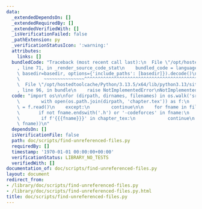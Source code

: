 ```yaml
---
data:
  _extendedDependsOn: []
  _extendedRequiredBy: []
  _extendedVerifiedWith: []
  _isVerificationFailed: false
  _pathExtension: py
  _verificationStatusIcon: ':warning:'
  attributes:
    links: []
  bundledCode: "Traceback (most recent call last):\n  File \"/opt/hostedtoolcache/Python/3.13.5/x64/lib/python3.13/site-packages/onlinejudge_verify/documentation/build.py\"\
    , line 71, in _render_source_code_stat\n    bundled_code = language.bundle(stat.path,\
    \ basedir=basedir, options={'include_paths': [basedir]}).decode()\n          \
    \         ~~~~~~~~~~~~~~~^^^^^^^^^^^^^^^^^^^^^^^^^^^^^^^^^^^^^^^^^^^^^^^^^^^^^^^^^^^^^^^^^^\n\
    \  File \"/opt/hostedtoolcache/Python/3.13.5/x64/lib/python3.13/site-packages/onlinejudge_verify/languages/python.py\"\
    , line 96, in bundle\n    raise NotImplementedError\nNotImplementedError\n"
  code: "import os\n\nfor (dirpath, dirnames, filenames) in os.walk('src'):\n    try:\n\
    \        with open(os.path.join(dirpath, 'chapter.tex')) as f:\n            chapter_tex\
    \ = f.read()\n    except:\n        continue\n\n    for fname in filenames:\n \
    \       if not fname.endswith('.h') or '-codeforces' in fname:\n            continue\n\
    \        if f'{{{fname}}}' in chapter_tex:\n            continue\n        print(os.path.join(dirpath,\
    \ fname))\n"
  dependsOn: []
  isVerificationFile: false
  path: doc/scripts/find-unreferenced-files.py
  requiredBy: []
  timestamp: '1970-01-01 00:00:00+00:00'
  verificationStatus: LIBRARY_NO_TESTS
  verifiedWith: []
documentation_of: doc/scripts/find-unreferenced-files.py
layout: document
redirect_from:
- /library/doc/scripts/find-unreferenced-files.py
- /library/doc/scripts/find-unreferenced-files.py.html
title: doc/scripts/find-unreferenced-files.py
---
```

